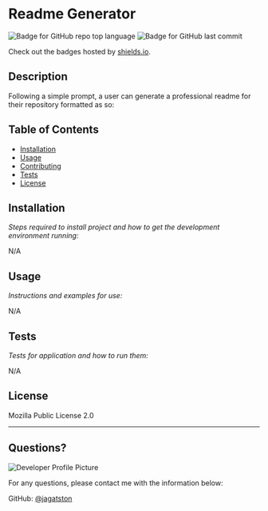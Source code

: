 # Readme Generator
  ![Badge for GitHub repo top language](https://img.shields.io/github/languages/top/jagatston/Readme-Generator?style=flat&logo=appveyor) ![Badge for GitHub last commit](https://img.shields.io/github/last-commit/jagatston/Readme-Generator?style=flat&logo=appveyor)
  
  Check out the badges hosted by [shields.io](https://shields.io/).
  
  
  ## Description 
  
  
  Following a simple prompt, a user can generate a professional readme for their repository formatted as so:
  ## Table of Contents
  * [Installation](#installation)
  * [Usage](#usage)
  * [Contributing](#contributing)
  * [Tests](#tests)
  * [License](#license)
  
  ## Installation
  
  *Steps required to install project and how to get the development environment running:*
  
  N/A
  
  ## Usage 
  
  *Instructions and examples for use:*
  
  N/A
  
  ## Tests
  
  *Tests for application and how to run them:*
  
  N/A
  
  ## License
  
  Mozilla Public License 2.0
  
  ---
  
  ## Questions?
  
  ![Developer Profile Picture](https://avatars.githubusercontent.com/u/80179565?v=4) 
  
  For any questions, please contact me with the information below:
 
  GitHub: [@jagatston](https://api.github.com/users/jagatston)
  